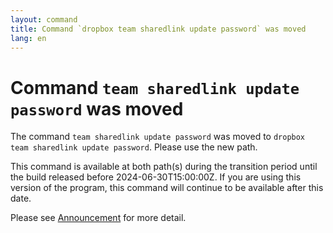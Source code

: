 ```yaml
---
layout: command
title: Command `dropbox team sharedlink update password` was moved
lang: en
---
```


# Command `team sharedlink update password` was moved

The command `team sharedlink update password` was moved to `dropbox team sharedlink update password`. Please use the new path.

This command is available at both path(s) during the transition period until the build released before 2024-06-30T15:00:00Z. If you are using this version of the program, this command will continue to be available after this date.

Please see [Announcement](https://github.com/watermint/toolbox/discussions/799) for more detail.


